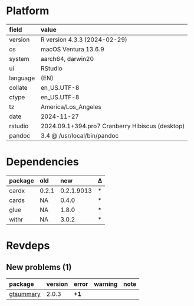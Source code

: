# Platform

|field    |value                                           |
|:--------|:-----------------------------------------------|
|version  |R version 4.3.3 (2024-02-29)                    |
|os       |macOS Ventura 13.6.9                            |
|system   |aarch64, darwin20                               |
|ui       |RStudio                                         |
|language |(EN)                                            |
|collate  |en_US.UTF-8                                     |
|ctype    |en_US.UTF-8                                     |
|tz       |America/Los_Angeles                             |
|date     |2024-11-27                                      |
|rstudio  |2024.09.1+394.pro7 Cranberry Hibiscus (desktop) |
|pandoc   |3.4 @ /usr/local/bin/pandoc                     |

# Dependencies

|package |old   |new        |Δ  |
|:-------|:-----|:----------|:--|
|cardx   |0.2.1 |0.2.1.9013 |*  |
|cards   |NA    |0.4.0      |*  |
|glue    |NA    |1.8.0      |*  |
|withr   |NA    |3.0.2      |*  |

# Revdeps

## New problems (1)

|package   |version |error  |warning |note |
|:---------|:-------|:------|:-------|:----|
|[gtsummary](problems.md#gtsummary)|2.0.3   |__+1__ |        |     |


